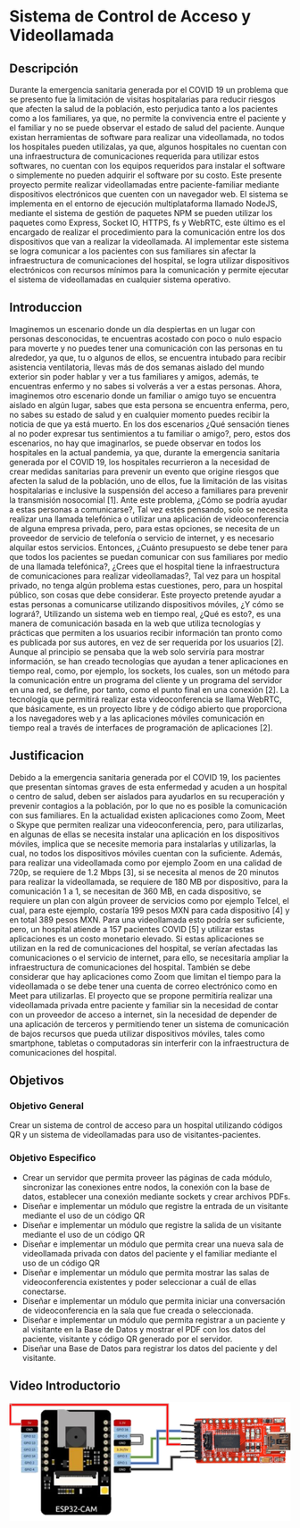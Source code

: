 # Sistema de Control de Acceso y Videollamada

## Descripción

Durante la emergencia sanitaria generada por el COVID 19 un problema que se presento fue la limitación de visitas hospitalarias para reducir riesgos que afecten la salud de la población, esto perjudica tanto a los pacientes como a los familiares, ya que, no permite la convivencia entre el paciente y el familiar y no se puede observar el estado de salud del paciente.
Aunque existan herramientas de software para realizar una videollamada, no todos los hospitales pueden utilizalas, ya que, algunos hospitales no cuentan con una infraestructura de comunicaciones requerida para utilizar estos softwares, no cuentan con los equipos requeridos para instalar el software o simplemente no pueden adquirir el software por su costo.
Este presente proyecto permite realizar videollamadas entre paciente-familiar mediante dispositivos electrónicos que cuenten con un navegador web. El sistema se implementa en el entorno de ejecución multiplataforma llamado NodeJS, mediante el sistema de gestión de paquetes NPM se pueden utilizar los paquetes como Express, Socket IO, HTTPS, fs y WebRTC, este último es el encargado de realizar el procedimiento para la comunicación entre los dos dispositivos que van a realizar la videollamada. Al implementar este sistema se logra comunicar a los pacientes con sus familiares sin afectar la infraestructura de comunicaciones del hospital, se logra utilizar dispositivos electrónicos con recursos mínimos para la comunicación y permite ejecutar el sistema de videollamadas en cualquier sistema operativo.

## Introduccion

Imaginemos un escenario donde un día despiertas en un lugar con personas desconocidas, te encuentras acostado con poco o nulo espacio para moverte y no puedes tener una comunicación con las personas en tu alrededor, ya que, tu o algunos de ellos, se encuentra intubado para recibir asistencia ventilatoria, llevas más de dos semanas aislado del mundo exterior sin poder hablar y ver a tus familiares y amigos, además, te encuentras enfermo y no sabes si volverás a ver a estas personas. Ahora, imaginemos otro escenario donde un familiar o amigo tuyo se encuentra aislado en algún lugar, sabes que esta persona se encuentra enferma, pero, no sabes su estado de salud y en cualquier momento puedes recibir la noticia de que ya está muerto.
En los dos escenarios ¿Qué sensación tienes al no poder expresar tus sentimientos a tu familiar o amigo?, pero, estos dos escenarios, no hay que imaginarlos, se puede observar en todos los hospitales en la actual pandemia, ya que, durante la emergencia sanitaria generada por el COVID 19, los hospitales recurrieron a la necesidad de crear medidas sanitarias para prevenir un evento que origine riesgos que afecten la salud de la población, uno de ellos, fue la limitación de las visitas hospitalarias e inclusive la suspensión del acceso a familiares para prevenir la transmisión nosocomial [1].
Ante este problema, ¿Cómo se podría ayudar a estas personas a comunicarse?, Tal vez estés pensando, solo se necesita realizar una llamada telefónica o utilizar una aplicación de videoconferencia de alguna empresa privada, pero, para estas opciones, se necesita de un proveedor de servicio de telefonía o servicio de internet, y es necesario alquilar estos servicios. Entonces, ¿Cuánto presupuesto se debe tener para que todos los pacientes se puedan comunicar con sus familiares por medio de una llamada telefónica?, ¿Crees que el hospital tiene la infraestructura de comunicaciones para realizar videollamadas?, Tal vez para un hospital privado, no tenga algún problema estas cuestiones, pero, para un hospital público, son cosas que debe considerar.
Este proyecto pretende ayudar a estas personas a comunicarse utilizando dispositivos móviles, ¿Y cómo se logrará?, Utilizando un sistema web en tiempo real, ¿Qué es esto?, es una manera de comunicación basada en la web que utiliza tecnologías y prácticas que permiten a los usuarios recibir información tan pronto como es publicada por sus autores, en vez de ser requerida por los usuarios [2].
Aunque al principio se pensaba que la web solo serviría para mostrar información, se han creado tecnologías que ayudan a tener aplicaciones en tiempo real, como, por ejemplo, los sockets, los cuales, son un método para la comunicación entre un programa del cliente y un programa del servidor en una red, se define, por tanto, como el punto final en una conexión [2]. La tecnología que permitirá realizar esta videoconferencia se llama WebRTC, que básicamente, es un proyecto libre y de código abierto que proporciona a los navegadores web y a las aplicaciones móviles comunicación en tiempo real a través de interfaces de programación de aplicaciones [2].

## Justificacion

Debido a la emergencia sanitaria generada por el COVID 19, los pacientes que presentan síntomas graves de esta enfermedad y acuden a un hospital o centro de salud, deben ser aislados para ayudarlos en su recuperación y prevenir contagios a la población, por lo que no es posible la comunicación con sus familiares.
En la actualidad existen aplicaciones como Zoom, Meet o Skype que permiten realizar una videoconferencia, pero, para utilizarlas, en algunas de ellas se necesita instalar una aplicación en los dispositivos móviles, implica que se necesite memoria para instalarlas y utilizarlas, la cual, no todos los dispositivos móviles cuentan con la suficiente.
Además, para realizar una videollamada como por ejemplo Zoom en una calidad de 720p, se requiere de 1.2 Mbps [3], si se necesita al menos de 20 minutos para realizar la videollamada, se requiere de 180 MB por dispositivo, para la comunicación 1 a 1, se necesitan de 360 MB, en cada dispositivo, se requiere un plan con algún proveer de servicios como por ejemplo Telcel, el cual, para este ejemplo, costaría 199 pesos MXN para cada dispositivo [4] y en total 389 pesos MXN. Para una videollamada esto podría ser suficiente, pero, un hospital atiende a 157 pacientes COVID [5] y utilizar estas aplicaciones es un costo monetario elevado.
Si estas aplicaciones se utilizan en la red de comunicaciones del hospital, se verían afectadas las comunicaciones o el servicio de internet, para ello, se necesitaría ampliar la infraestructura de comunicaciones del hospital.
También se debe considerar que hay aplicaciones como Zoom que limitan el tiempo para la videollamada o se debe tener una cuenta de correo electrónico como en Meet para utilizarlas.
El proyecto que se propone permitiría realizar una videollamada privada entre paciente y familiar sin la necesidad de contar con un proveedor de acceso a internet, sin la necesidad de depender de una aplicación de terceros y permitiendo tener un sistema de comunicación de bajos recursos que pueda utilizar dispositivos móviles, tales como smartphone, tabletas o computadoras sin interferir con la infraestructura de comunicaciones del hospital.

## Objetivos

### Objetivo General

Crear un sistema de control de acceso para un hospital utilizando códigos QR y un sistema de videollamadas para uso de visitantes-pacientes.

### Objetivo Especifico

-	Crear un servidor que permita proveer las páginas de cada módulo, sincronizar las conexiones entre nodos, la conexión con la base de datos, establecer una conexión mediante sockets y crear archivos PDFs.
-	Diseñar e implementar un módulo que registre la entrada de un visitante mediante el uso de un código QR
-	Diseñar e implementar un módulo que registre la salida de un visitante mediante el uso de un código QR
-	Diseñar e implementar un módulo que permita crear una nueva sala de videollamada privada con datos del paciente y el familiar mediante el uso de un código QR
-	Diseñar e implementar un módulo que permita mostrar las salas de videoconferencia existentes y poder seleccionar a cuál de ellas conectarse.
-	Diseñar e implementar un módulo que permita iniciar una conversación de videoconferencia en la sala que fue creada o seleccionada.
-	Diseñar e implementar un módulo que permita registrar a un paciente y al visitante en la Base de Datos y mostrar el PDF con los datos del paciente, visitante y código QR generado por el servidor.
-	Diseñar una Base de Datos para registrar los datos del paciente y del visitante.

## Video Introductorio

![](https://github.com/JoseEduardoUAM/ESP32CAM_SICUAMG2/blob/main/Imagenes/ESP32CAM_FTDI.png)